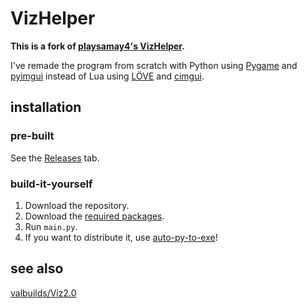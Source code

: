 # VizHelper

**This is a fork of [playsamay4's VizHelper](https://github.com/playsamay4/VizHelper).**

I've remade the program from scratch with Python using [Pygame](https://github.com/pygame/pygame) and [pyimgui](https://github.com/pyimgui/pyimgui) instead of Lua using [LÖVE](https://github.com/love2d/love) and [cimgui](https://github.com/cimgui/cimgui).

## installation

### pre-built

See the [Releases](https://github.com/valbuilds/VizHelper/releases) tab.

### build-it-yourself

1. Download the repository.
2. Download the [required packages](https://github.com/valbuilds/VizHelper/blob/main/required-packages.txt).
3. Run `main.py`.
4. If you want to distribute it, use [auto-py-to-exe](https://pypi.org/project/auto-py-to-exe/)!

## see also

[valbuilds/Viz2.0](https://github.com/valbuilds/Viz2.0)
